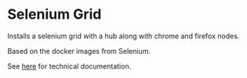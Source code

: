 # Selenium Grid

Installs a selenium grid with a hub along with chrome and firefox nodes.

Based on the docker images from Selenium.

See [here](http://www.seleniumhq.org/projects/grid/) for technical documentation.
